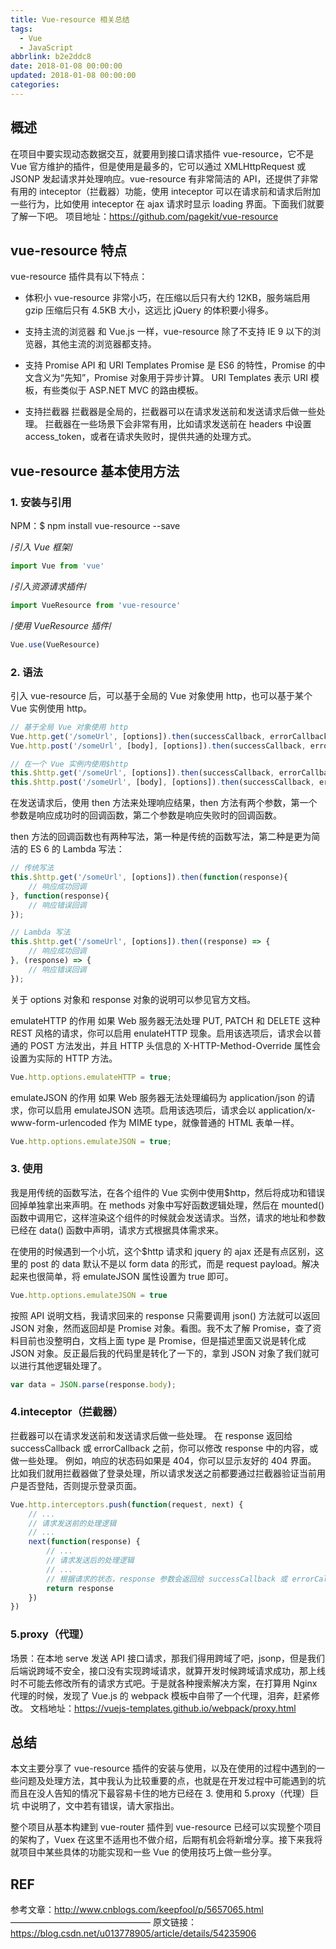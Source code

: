 ```yaml
---
title: Vue-resource 相关总结
tags:
  - Vue
  - JavaScript
abbrlink: b2e2ddc8
date: 2018-01-08 00:00:00
updated: 2018-01-08 00:00:00
categories:
---
```


## 概述

在项目中要实现动态数据交互，就要用到接口请求插件 vue-resource，它不是 Vue 官方维护的插件，但是使用是最多的，它可以通过 XMLHttpRequest 或 JSONP 发起请求并处理响应。vue-resource 有非常简洁的 API，还提供了非常有用的 inteceptor（拦截器）功能，使用 inteceptor 可以在请求前和请求后附加一些行为，比如使用 inteceptor 在 ajax 请求时显示 loading 界面。下面我们就要了解一下吧。
项目地址：https://github.com/pagekit/vue-resource

<!-- more -->

## vue-resource 特点

vue-resource 插件具有以下特点：

- 体积小
  vue-resource 非常小巧，在压缩以后只有大约 12KB，服务端启用 gzip 压缩后只有 4.5KB 大小，这远比 jQuery 的体积要小得多。

- 支持主流的浏览器
  和 Vue.js 一样，vue-resource 除了不支持 IE 9 以下的浏览器，其他主流的浏览器都支持。

- 支持 Promise API 和 URI Templates
  Promise 是 ES6 的特性，Promise 的中文含义为“先知”，Promise 对象用于异步计算。 URI Templates 表示 URI 模板，有些类似于 ASP.NET MVC 的路由模板。

- 支持拦截器
  拦截器是全局的，拦截器可以在请求发送前和发送请求后做一些处理。
  拦截器在一些场景下会非常有用，比如请求发送前在 headers 中设置 access_token，或者在请求失败时，提供共通的处理方式。

## vue-resource 基本使用方法

### 1. 安装与引用

NPM：$ npm install vue-resource --save

/*引入 Vue 框架*/

```js
import Vue from 'vue'
```

/*引入资源请求插件*/

```js
import VueResource from 'vue-resource'
```

/*使用 VueResource 插件*/

```js
Vue.use(VueResource)
```

### 2. 语法

引入 vue-resource 后，可以基于全局的 Vue 对象使用 http，也可以基于某个 Vue 实例使用 http。

```js
// 基于全局 Vue 对象使用 http
Vue.http.get('/someUrl', [options]).then(successCallback, errorCallback);
Vue.http.post('/someUrl', [body], [options]).then(successCallback, errorCallback);
```

```js
// 在一个 Vue 实例内使用$http
this.$http.get('/someUrl', [options]).then(successCallback, errorCallback);
this.$http.post('/someUrl', [body], [options]).then(successCallback, errorCallback);
```

在发送请求后，使用 then 方法来处理响应结果，then 方法有两个参数，第一个参数是响应成功时的回调函数，第二个参数是响应失败时的回调函数。

then 方法的回调函数也有两种写法，第一种是传统的函数写法，第二种是更为简洁的 ES 6 的 Lambda 写法：

```js
// 传统写法
this.$http.get('/someUrl', [options]).then(function(response){
    // 响应成功回调
}, function(response){
    // 响应错误回调
});

// Lambda 写法
this.$http.get('/someUrl', [options]).then((response) => {
    // 响应成功回调
}, (response) => {
    // 响应错误回调
});
```

关于 options 对象和 response 对象的说明可以参见官方文档。

emulateHTTP 的作用
如果 Web 服务器无法处理 PUT, PATCH 和 DELETE 这种 REST 风格的请求，你可以启用 enulateHTTP 现象。启用该选项后，请求会以普通的 POST 方法发出，并且 HTTP 头信息的 X-HTTP-Method-Override 属性会设置为实际的 HTTP 方法。

```js
Vue.http.options.emulateHTTP = true;
```

emulateJSON 的作用
如果 Web 服务器无法处理编码为 application/json 的请求，你可以启用 emulateJSON 选项。启用该选项后，请求会以 application/x-www-form-urlencoded 作为 MIME type，就像普通的 HTML 表单一样。

```js
Vue.http.options.emulateJSON = true;
```

### 3. 使用

我是用传统的函数写法，在各个组件的 Vue 实例中使用$http，然后将成功和错误回掉单独拿出来声明。在 methods 对象中写好函数逻辑处理，然后在 mounted() 函数中调用它，这样渲染这个组件的时候就会发送请求。当然，请求的地址和参数已经在 data() 函数中声明，请求方式根据具体需求来。

在使用的时候遇到一个小坑，这个$http 请求和 jquery 的 ajax 还是有点区别，这里的 post 的 data 默认不是以 form data 的形式，而是 request payload。解决起来也很简单，将 emulateJSON 属性设置为 true 即可。

```js
Vue.http.options.emulateJSON = true
```

按照 API 说明文档，我请求回来的 response 只需要调用 json() 方法就可以返回 JSON 对象，然而返回却是 Promise 对象。看图。我不太了解 Promise，查了资料目前也没整明白，文档上面 type 是 Promise，但是描述里面又说是转化成 JSON 对象。反正最后我的代码里是转化了一下的，拿到 JSON 对象了我们就可以进行其他逻辑处理了。

```js
var data = JSON.parse(response.body);
```

### 4.inteceptor（拦截器）

拦截器可以在请求发送前和发送请求后做一些处理。
在 response 返回给 successCallback 或 errorCallback 之前，你可以修改 response 中的内容，或做一些处理。
例如，响应的状态码如果是 404，你可以显示友好的 404 界面。
比如我们就用拦截器做了登录处理，所以请求发送之前都要通过拦截器验证当前用户是否登陆，否则提示登录页面。

```js
Vue.http.interceptors.push(function(request, next) {
    // ...
    // 请求发送前的处理逻辑
    // ...
    next(function(response) {
        // ...
        // 请求发送后的处理逻辑
        // ...
        // 根据请求的状态，response 参数会返回给 successCallback 或 errorCallback
        return response
    })
})
```

### 5.proxy（代理）

场景：在本地 serve 发送 API 接口请求，那我们得用跨域了吧，jsonp，但是我们后端说跨域不安全，接口没有实现跨域请求，就算开发时候跨域请求成功，那上线时不可能去修改所有的请求方式吧。于是就各种搜索解决方案，在打算用 Nginx 代理的时候，发现了 Vue.js 的 webpack 模板中自带了一个代理，泪奔，赶紧修改。
文档地址：https://vuejs-templates.github.io/webpack/proxy.html

## 总结

本文主要分享了 vue-resource 插件的安装与使用，以及在使用的过程中遇到的一些问题及处理方法，其中我认为比较重要的点，也就是在开发过程中可能遇到的坑而且在没人告知的情况下最容易卡住的地方已经在 3. 使用和 5.proxy（代理）巨坑 中说明了，文中若有错误，请大家指出。

整个项目从基本构建到 vue-router 插件到 vue-resource 已经可以实现整个项目的架构了，Vuex 在这里不适用也不做介绍，后期有机会将新增分享。接下来我将就项目中某些具体的功能实现和一些 Vue 的使用技巧上做一些分享。

## REF

参考文章：http://www.cnblogs.com/keepfool/p/5657065.html
————————————————
原文链接：https://blog.csdn.net/u013778905/article/details/54235906
